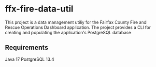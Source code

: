 # ffx-fire-data-util
This project is a data management utiliy for the Fairfax County Fire and Rescue Operations Dashboard application. The project provides a CLI for creating and populating the application's PostgreSQL database

## Requirements
Java 17
PostgreSQL 13.4
